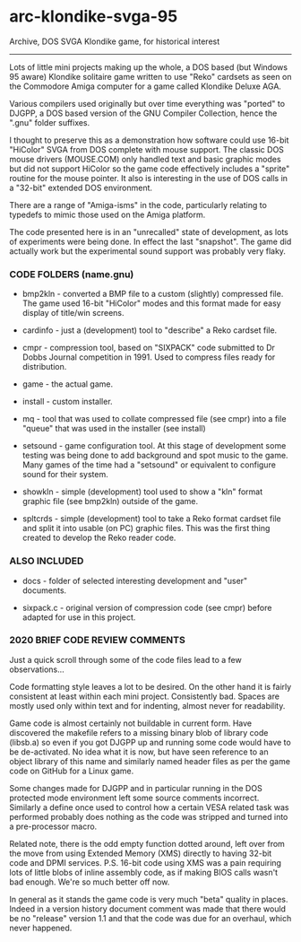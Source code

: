 # arc-klondike-svga-95
Archive, DOS SVGA Klondike game, for historical interest

---

Lots of little mini projects making up the whole, a DOS based (but Windows 95 aware) Klondike solitaire game written to use "Reko" cardsets as seen on the Commodore Amiga computer for a game called Klondike Deluxe AGA.

Various compilers used originally but over time everything was "ported" to DJGPP, a DOS based version of the GNU Compiler Collection, hence the ".gnu" folder suffixes.

I thought to preserve this as a demonstration how software could use 16-bit "HiColor" SVGA from DOS complete with mouse support. The classic DOS mouse drivers (MOUSE.COM) only handled text and basic graphic modes but did not support HiColor so the game code effectively includes a "sprite" routine for the mouse pointer. It also is interesting in the use of DOS calls in a "32-bit" extended DOS environment.

There are a range of "Amiga-isms" in the code, particularly relating to typedefs to mimic those used on the Amiga platform.

The code presented here is in an "unrecalled" state of development, as lots of experiments were being done. In effect the last "snapshot". The game did actually work but the experimental sound support was probably very flaky.


### CODE FOLDERS (name.gnu)

* bmp2kln - converted a BMP file to a custom (slightly) compressed file. The game used 16-bit "HiColor" modes and this format made for easy display of title/win screens.

* cardinfo - just a (development) tool to "describe" a Reko cardset file.

* cmpr - compression tool, based on "SIXPACK" code submitted to Dr Dobbs Journal competition in 1991. Used to compress files ready for distribution.

* game - the actual game.

* install - custom installer.

* mq - tool that was used to collate compressed file (see cmpr) into a file "queue" that was used in the installer (see install)

* setsound - game configuration tool. At this stage of development some testing was being done to add background and spot music to the game. Many games of the time had a "setsound" or equivalent to configure sound for their system.

* showkln - simple (development) tool used to show a "kln" format graphic file (see bmp2kln) outside of the game.

* spltcrds - simple (development) tool to take a Reko format cardset file and split it into usable (on PC) graphic files. This was the first thing created to develop the Reko reader code.

### ALSO INCLUDED

* docs - folder of selected interesting development and "user" documents.

* sixpack.c - original version of compression code (see cmpr) before adapted for use in this project.

### 2020 BRIEF CODE REVIEW COMMENTS

Just a quick scroll through some of the code files lead to a few observations...

Code formatting style leaves a lot to be desired. On the other hand it is fairly consistent at least within each mini project. Consistently bad. Spaces are mostly used only within text and for indenting, almost never for readability.

Game code is almost certainly not buildable in current form. Have discovered the makefile refers to a missing binary blob of library code (libsb.a) so even if you got DJGPP up and running some code would have to be de-activated. No idea what it is now, but have seen reference to an object library of this name and similarly named header files as per the game code on GitHub for a Linux game.

Some changes made for DJGPP and in particular running in the DOS protected mode environment left some source comments incorrect. Similarly a define once used to control how a certain VESA related task was performed probably does nothing as the code was stripped and turned into a pre-processor macro.

Related note, there is the odd empty function dotted around, left over from the move from using Extended Memory (XMS) directly to having 32-bit code and DPMI services. P.S. 16-bit code using XMS was a pain requiring lots of little blobs of inline assembly code, as if making BIOS calls wasn't bad enough. We're so much better off now.

In general as it stands the game code is very much "beta" quality in places. Indeed in a version history document comment was made that there would be no "release" version 1.1 and that the code was due for an overhaul, which never happened.
